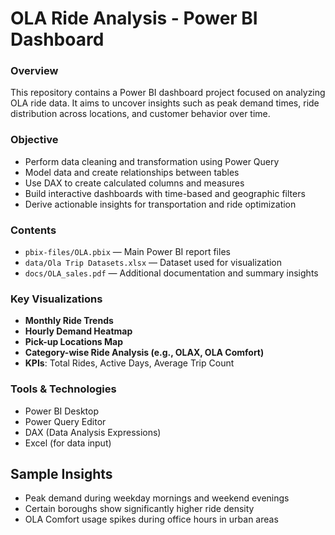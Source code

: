 #  OLA Ride Analysis - Power BI Dashboard

###  Overview
This repository contains a Power BI dashboard project focused on analyzing OLA ride data. It aims to uncover insights such as peak demand times, ride distribution across locations, and customer behavior over time.

###  Objective
- Perform data cleaning and transformation using Power Query
- Model data and create relationships between tables
- Use DAX to create calculated columns and measures
- Build interactive dashboards with time-based and geographic filters
- Derive actionable insights for transportation and ride optimization

###  Contents
- `pbix-files/OLA.pbix` — Main Power BI report files
- `data/Ola Trip Datasets.xlsx` — Dataset used for visualization
- `docs/OLA_sales.pdf` — Additional documentation and summary insights

###  Key Visualizations
- **Monthly Ride Trends**
- **Hourly Demand Heatmap**
- **Pick-up Locations Map**
- **Category-wise Ride Analysis (e.g., OLAX, OLA Comfort)**
- **KPIs**: Total Rides, Active Days, Average Trip Count

###  Tools & Technologies
- Power BI Desktop
- Power Query Editor
- DAX (Data Analysis Expressions)
- Excel (for data input) 

##  Sample Insights
- Peak demand during weekday mornings and weekend evenings
- Certain boroughs show significantly higher ride density
- OLA Comfort usage spikes during office hours in urban areas
